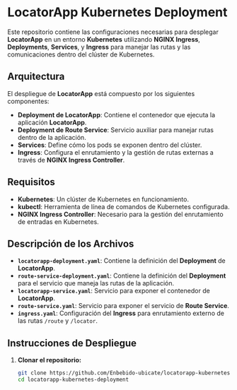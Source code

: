 # LocatorApp Kubernetes Deployment

Este repositorio contiene las configuraciones necesarias para desplegar **LocatorApp** en un entorno **Kubernetes** utilizando **NGINX Ingress**, **Deployments**, **Services**, y **Ingress** para manejar las rutas y las comunicaciones dentro del clúster de Kubernetes.

## Arquitectura

El despliegue de **LocatorApp** está compuesto por los siguientes componentes:

- **Deployment de LocatorApp**: Contiene el contenedor que ejecuta la aplicación **LocatorApp**.
- **Deployment de Route Service**: Servicio auxiliar para manejar rutas dentro de la aplicación.
- **Services**: Define cómo los pods se exponen dentro del clúster.
- **Ingress**: Configura el enrutamiento y la gestión de rutas externas a través de **NGINX Ingress Controller**.

## Requisitos

- **Kubernetes**: Un clúster de Kubernetes en funcionamiento.
- **kubectl**: Herramienta de línea de comandos de Kubernetes configurada.
- **NGINX Ingress Controller**: Necesario para la gestión del enrutamiento de entradas en Kubernetes.

## Descripción de los Archivos

- **`locatorapp-deployment.yaml`**: Contiene la definición del **Deployment** de **LocatorApp**.
- **`route-service-deployment.yaml`**: Contiene la definición del **Deployment** para el servicio que maneja las rutas de la aplicación.
- **`locatorapp-service.yaml`**: Servicio para exponer el contenedor de **LocatorApp**.
- **`route-service.yaml`**: Servicio para exponer el servicio de **Route Service**.
- **`ingress.yaml`**: Configuración del **Ingress** para enrutamiento externo de las rutas `/route` y `/locator`.

## Instrucciones de Despliegue

1. **Clonar el repositorio:**

   ```bash
   git clone https://github.com/Enbebido-ubicate/locatorapp-kubernetes-deployment.git
   cd locatorapp-kubernetes-deployment
